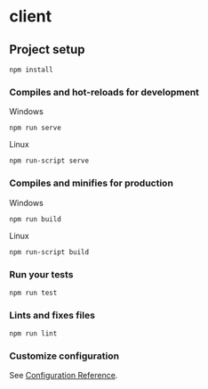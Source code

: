 # client

## Project setup
```
npm install
```

### Compiles and hot-reloads for development
Windows
```
npm run serve
```
Linux
```
npm run-script serve
```

### Compiles and minifies for production
Windows
```
npm run build
```
Linux
```
npm run-script build
```

### Run your tests
```
npm run test
```

### Lints and fixes files
```
npm run lint
```

### Customize configuration
See [Configuration Reference](https://cli.vuejs.org/config/).
